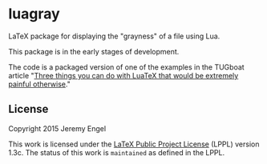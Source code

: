 # luagray

LaTeX package for displaying the "grayness" of a file using Lua.

This package is in the early stages of development.

The code is a packaged version of one of the examples in the TUGboat article
"[Three things you can do with LuaTeX that would be extremely painful
otherwise](https://www.tug.org/TUGboat/tb31-3/tb99isambert.pdf)."

## License

Copyright 2015 Jeremy Engel

This work is licensed under the [LaTeX Public Project
License](http://www.latex-project.org/lppl.txt) (LPPL) version 1.3c. The status
of this work is `maintained` as defined in the LPPL.
